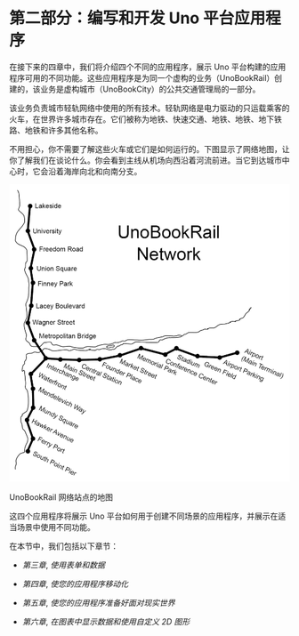 # 第二部分：编写和开发 Uno 平台应用程序

在接下来的四章中，我们将介绍四个不同的应用程序，展示 Uno 平台构建的应用程序可用的不同功能。这些应用程序是为同一个虚构的业务（UnoBookRail）创建的，该业务是虚构城市（UnoBookCity）的公共交通管理局的一部分。

该业务负责城市轻轨网络中使用的所有技术。轻轨网络是电力驱动的只运载乘客的火车，在世界许多城市存在。它们被称为地铁、快速交通、地铁、地铁、地下铁路、地铁和许多其他名称。

不用担心，你不需要了解这些火车或它们是如何运行的。下图显示了网络地图，让你了解我们在谈论什么。你会看到主线从机场向西沿着河流前进。当它到达城市中心时，它会沿着海岸向北和向南分支。

![](img/Section2unobookcity-map.jpg)

UnoBookRail 网络站点的地图

这四个应用程序将展示 Uno 平台如何用于创建不同场景的应用程序，并展示在适当场景中使用不同功能。

在本节中，我们包括以下章节：

+   *第三章*, *使用表单和数据*

+   *第四章*, *使您的应用程序移动化*

+   *第五章*, *使您的应用程序准备好面对现实世界*

+   *第六章*, *在图表中显示数据和使用自定义 2D 图形*
